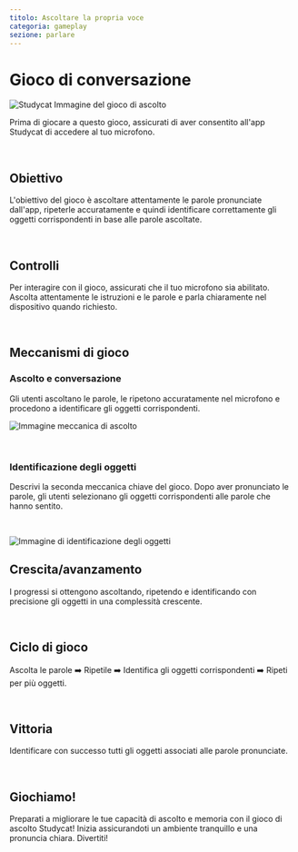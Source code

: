 ```yaml
---
titolo: Ascoltare la propria voce
categoria: gameplay
sezione: parlare
---
```

# Gioco di conversazione

![Studycat Immagine del gioco di ascolto](https://help.Studycat.com/hc/article_attachments/34787998441881)

Prima di giocare a questo gioco, assicurati di aver consentito all'app Studycat di accedere al tuo microfono.

 

## Obiettivo

L'obiettivo del gioco è ascoltare attentamente le parole pronunciate dall'app, ripeterle accuratamente e quindi identificare correttamente gli oggetti corrispondenti in base alle parole ascoltate.

 

## Controlli

Per interagire con il gioco, assicurati che il tuo microfono sia abilitato. Ascolta attentamente le istruzioni e le parole e parla chiaramente nel dispositivo quando richiesto.

 

## Meccanismi di gioco

### Ascolto e conversazione

Gli utenti ascoltano le parole, le ripetono accuratamente nel microfono e procedono a identificare gli oggetti corrispondenti.

![Immagine meccanica di ascolto](https://help.Studycat.com/hc/article_attachments/34787998444057)

 

### Identificazione degli oggetti

Descrivi la seconda meccanica chiave del gioco. Dopo aver pronunciato le parole, gli utenti selezionano gli oggetti corrispondenti alle parole che hanno sentito.

 

![Immagine di identificazione degli oggetti](https://help.Studycat.com/hc/article_attachments/34787998447001)

## Crescita/avanzamento

I progressi si ottengono ascoltando, ripetendo e identificando con precisione gli oggetti in una complessità crescente.

 

## Ciclo di gioco

Ascolta le parole ➡️ Ripetile ➡️ Identifica gli oggetti corrispondenti ➡️ Ripeti per più oggetti.

 

## Vittoria

Identificare con successo tutti gli oggetti associati alle parole pronunciate.

 

## Giochiamo!

Preparati a migliorare le tue capacità di ascolto e memoria con il gioco di ascolto Studycat! Inizia assicurandoti un ambiente tranquillo e una pronuncia chiara. Divertiti!
